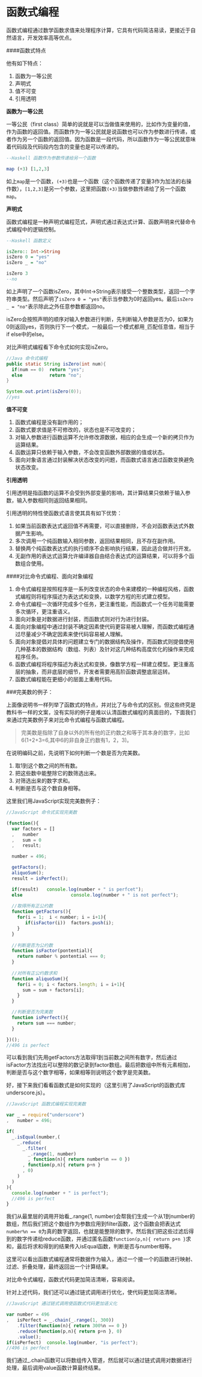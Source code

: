 # 函数式编程

函数式编程通过数学函数求值来处理程序计算，它具有代码简洁易读，更接近于自然语言，开发效率高等优点。

####函数式特点

他有如下特点：

1. 函数为一等公民
2. 声明式
3. 值不可变
4. 引用透明

**函数为一等公民**

一等公民（first class）简单的说就是可以当做值来使用的，比如作为变量的值，作为函数的返回值。而函数作为一等公民就是说函数也可以作为参数进行传递，或者作为另一个函数的返回值。因为函数是一段代码，所以函数作为一等公民就意味着代码段及代码段内包含的变量也是可以传递的。

```haskell
--Haskell 函数作为参数传递给另一个函数

map (+3) [1,2,3]
```

如上`map`是一个函数，`(+3)`也是一个函数（这个函数传递了变量3作为加法的右操作数），`[1,2,3]`是另一个参数，这里把函数`(+3)`当做参数传递给了另一个函数`map`。

**声明式**

函数式编程是一种声明式编程范式，声明式通过表达式计算、函数声明来代替命令式编程中的逻辑控制。

```haskell
--Haskell 函数定义

isZero:: Int->String
isZero 0 = "yes"
isZero _ = "no"

isZero 3    
--no
```
如上声明了一个函数isZero，其中Int->String表示接受一个整数类型，返回一个字符串类型。然后声明了`isZero 0 = "yes"`表示当参数为0时返回yes。最后`isZero _ = "no"`表示除此之外任意参数都返回no。

isZero会按照声明的顺序对输入参数进行判断，先判断输入参数是否为0，如果为0则返回yes，否则执行下一个模式，一般最后一个模式都用`_`匹配任意值，相当于if else中的else。

对比声明式编程看下命令式如何实现isZero。

```java
//Java 命令式编程
public static String isZero(int num){
  if(num == 0)  return "yes";
  else          return "no";
}

System.out.print(isZero(0));    
//yes
```

**值不可变**

1. 函数式编程是没有副作用的；
2. 函数式要求值是不可修改的，状态也是不可改变的；
3. 对输入参数进行函数运算不允许修改源数据，相应的会生成一个新的拷贝作为运算结果。
4. 函数运算只依赖于输入参数，不会改变函数外部数据的值或状态。
5. 面向对象语言通过封装解决状态改变的问题，而函数式语言通过函数变换避免状态改变。

**引用透明**

引用透明是指函数的运算不会受到外部变量的影响，其计算结果只依赖于输入参数，输入参数相同则返回结果相同。

引用透明的特性使函数式语言使其具有如下优势：

1. 如果当前函数表达式返回值不再需要，可以直接删除，不会对函数表达式外数据产生影响。
2. 多次调用一个纯函数输入相同参数，返回结果相同，且不存在副作用。
3. 替换两个纯函数表达式的执行顺序不会影响执行结果，因此适合做并行开发。
4. 无副作用的表达式运算允许编译器自由结合表达式的运算结果，可以将多个函数组合使用。

####对比命令式编程、面向对象编程

1. 命令式编程是按照程序是一系列改变状态的命令来建模的一种编程风格，函数式编程则将程序描述为表达式和变换，以数学方程的形式建立模型。
2. 命令式编程一次循环完成多个任务，更注重性能，而函数式一个任务可能需要多次循环，更注重语义。
3. 面向对象是对数据进行封装，而函数式则对行为进行封装。
4. 面向对象编程中通过封装不确定因素使代码更容易被人理解，而函数式编程通过尽量减少不确定因素来使代码容易被人理解。
5. 面向对象提倡对具体的问题建立专门的数据结构及操作，而函数式则提倡使用几种基本的数据结构（数组、列表）及针对这几种结构高度优化的操作来完成程序任务。
6. 函数式编程将程序描述为表达式和变换，像数学方程一样建立模型。更注重高层的抽象，而非底层的细节，开发者需要用高阶函数调整底层运转。
7. 函数式编程能在更细小的层面上重用代码。

###完美数的例子：

上面像说明书一样列举了函数式的特点，并对比了与命令式的区别。但这些终究是教科书一样的文案，没有实际的例子是难以认清函数式编程的真面目的，下面我们来通过完美数例子来对比命令式编程与函数式编程。

>完美数是指除了自身以外的所有他的正约数之和等于其本身的数字，比如6(1+2+3=6,其中6的非自身正约数有1，2，3)。

在说明编码之前，先说明下如何判断一个数是否为完美数。

1. 取1到这个数之间的所有数。
2. 把这些数中能整除它的数筛选出来。
3. 对筛选出来的数字求和。
4. 判断是否与这个数自身相等。

这里我们用JavaScript实现完美数例子：

```javascript
//JavaScript 命令式实现完美数

(function(){
  var factors = []
  ,   number
  ,   sum = 0
  ,   result;

  number = 496;

  getFactors();  
  aliquoSum();
  result = isPerfect();

  if(result)   console.log(number + " is perfcet");
  else                  console.log(number + " is not perfect");
  
  //取得所有正公约数
  function getFactors(){
    for(i = 1;  i < number; i = i+1){
       if(isFactor(i))  factors.push(i); 
    }
  }
  
  //判断是否为公约数
  function isFactor(pontential){
    return number % pontential === 0;
  }
  
  //对所有正公约数求和
  function aliquoSum(){
    for(i = 0; i < factors.length; i = i+1){
      sum = sum + factors[i];
    }
  }

  //判断是否为完美数
  function isPerfect(){
    return sum === number;
  }

})();    
//496 is perfect
```

可以看到我们先用getFactors方法取得1到当前数之间所有数字，然后通过isFactor方法找出可以整除的数记录到factor数组。最后把数组中所有元素相加，判断是否与这个数字相等，如果相等则说明这个数字是完美数。

好，接下来我们看看函数式是如何实现的（这里引用了JavaScript的函数式库underscore.js）。

```javascript
//JavaScript 函数式编程实现完美数

var _ = require("underscore")
,   number = 496;

if(
  _.isEqual(number,(
    _.reduce(
      _.filter(
        _.range(1, number)
        , function(n){ return number%n == 0 })
      , function(p,n){ return p+n }
      , 0)
    )
  )
){  
  console.log(number + " is perfect");    
  //496 is perfect
}
```
我们从最里层的调用开始看\_\.range(1, number)会帮我们生成一个从1到number的数组，然后我们把这个数组作为参数应用到filter函数，这个函数会把表达式`number%n == 0`为真的数字返回，也就是能整除的数字。然后我们把这些过滤后得到的数字传递给reduce函数，并通过匿名函数`function(p,n){ return p+n }`求和，最后将求和得到的结果传入isEqual函数，判断是否与number相等。

这里可以看出函数式编程通常将数据作为输入，通过一个接一个的函数进行映射、过滤、折叠处理，最终返回出一个计算结果。

对比命令式编程，函数式代码更加简洁清晰，容易阅读。

针对上述代码，我们还可以通过链式调用进行优化，使代码更加简洁清晰。

```javascript
//JavaScript 通过链式调用使函数式代码更加语义化

var number = 496
,   isPerfect = _.chain(_.range(1, 300))
    .filter(function(n){ return 300%n == 0 })
    .reduce(function(p,n){ return p+n }, 0)
    .value();
if(isPerfect)  console.log(number, "is perfect");
//496 is perfect
```
我们通过\_\.chain函数可以将数组传入管道，然后就可以通过链式调用对数据进行处理，最后调用value函数计算最终结果。